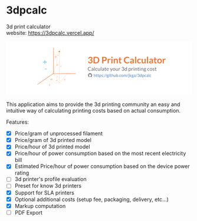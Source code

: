 # 3dpcalc
3d print calculator   
website: https://3dpcalc.vercel.app/

![img](./public/banner.png)

This application aims to provide the 3d printing community an easy and intuitive way of calculating printing costs based on actual consumption.

Features:
- [x] Price/gram of unprocessed filament
- [x] Price/gram of 3d printed model
- [x] Price/hour of 3d printed model
- [x] Price/hour of power consumption based on the most recent electricity bill
- [x] Estimated Price/hour of power consumption based on the device power rating
- [ ] 3d printer's profile evaluation
- [ ] Preset for know 3d printers
- [x] Support for SLA printers
- [x] Optional additional costs (setup fee, packaging, delivery, etc...)
- [x] Markup computation
- [ ] PDF Export
